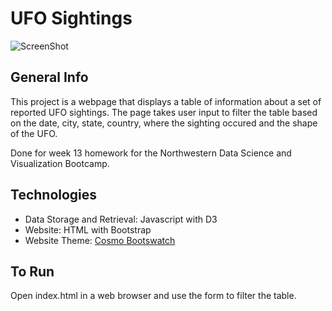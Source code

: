 # UFO Sightings

![ScreenShot](static/screenshot.jpg)

## General Info

This project is a webpage that displays a table of information about a set of reported UFO sightings. The page takes user input to filter the table based on the date, city, state, country, where the sighting occured and the shape of the UFO.

Done for week 13 homework for the Northwestern Data Science and Visualization Bootcamp.

## Technologies

* Data Storage and Retrieval: Javascript with D3
* Website: HTML with Bootstrap
* Website Theme: [Cosmo Bootswatch](https://bootswatch.com/cosmo/)

## To Run

Open index.html in a web browser and use the form to filter the table.
